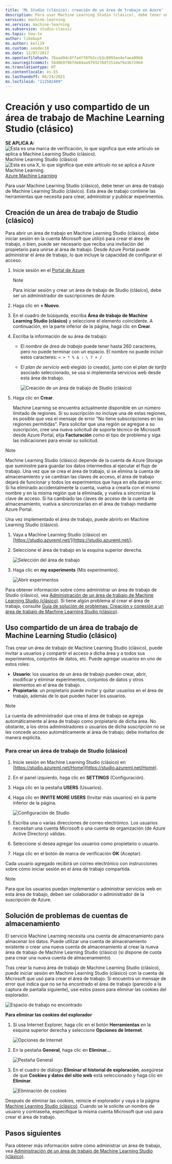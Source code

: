 ```yaml
---
title: 'ML Studio (clásico): creación de un área de trabajo en Azure'
description: Para usar Machine Learning Studio (clásico), debe tener un área de trabajo de Machine Learning Studio (clásico). Esta área de trabajo contiene las herramientas que necesita para crear, administrar y publicar experimentos.
services: machine-learning
ms.service: machine-learning
ms.subservice: studio-classic
ms.topic: how-to
author: likebupt
ms.author: keli19
ms.custom: seodec18
ms.date: 12/07/2017
ms.openlocfilehash: 76aad9dc8ffa4ff0fb3ccb3c8093ee4efaea09b6
ms.sourcegitcommit: 54d8b979b7de84aa979327bdf251daf9a3b72964
ms.translationtype: HT
ms.contentlocale: es-ES
ms.lasthandoff: 06/24/2021
ms.locfileid: "112582409"
---
```

# <a name="create-and-share-an-machine-learning-studio-classic-workspace"></a>Creación y uso compartido de un área de trabajo de Machine Learning Studio (clásico)

**SE APLICA A:** ![Esta es una marca de verificación, lo que significa que este artículo se aplica a Machine Learning Studio (clásico).](../../../includes/media/aml-applies-to-skus/yes.png)Machine Learning Studio (clásico) ![Esta es una X, lo que significa que este artículo no se aplica a Azure Machine Learning.](../../../includes/media/aml-applies-to-skus/no.png)[Azure Machine Learning](../overview-what-is-machine-learning-studio.md#ml-studio-classic-vs-azure-machine-learning-studio)

Para usar Machine Learning Studio (clásico), debe tener un área de trabajo de Machine Learning Studio (clásico). Esta área de trabajo contiene las herramientas que necesita para crear, administrar y publicar experimentos.

## <a name="create-a-studio-classic-workspace"></a>Creación de un área de trabajo de Studio (clásico)

Para abrir un área de trabajo en Machine Learning Studio (clásico), debe iniciar sesión en la cuenta Microsoft que utilizó para crear el área de trabajo, o bien, puede ser necesario que reciba una invitación del propietario para unirse al área de trabajo. Desde Azure Portal puede administrar el área de trabajo, lo que incluye la capacidad de configurar el acceso.

1. Inicie sesión en el [Portal de Azure](https://portal.azure.com/)

    > [!NOTE]
    > Para iniciar sesión y crear un área de trabajo de Studio (clásico), debe ser un administrador de suscripciones de Azure. 
    >
    > 

2. Haga clic en **+ Nuevo**.

3. En el cuadro de búsqueda, escriba **Área de trabajo de Machine Learning Studio (clásico)** y seleccione el elemento coincidente. A continuación, en la parte inferior de la página, haga clic en **Crear**.

4. Escriba la información de su área de trabajo:

   - El *nombre de área de trabajo* puede tener hasta 260 caracteres, pero no puede terminar con un espacio. El nombre no puede incluir estos caracteres: `< > * % & : \ ? + /`
   - El *plan de servicio web* elegido (o creado), junto con el *plan de tarifa* asociado seleccionado, se usa si implementa servicios web desde esta área de trabajo.

     ![Creación de un área de trabajo de Studio (clásico)](./media/create-workspace/create-new-workspace.png)

5. Haga clic en **Crear**.

   Machine Learning se encuentra actualmente disponible en un número limitado de regiones. Si su suscripción no incluye una de estas regiones, es posible que vea el mensaje de error "No tiene subscripciones en las regiones permitidas".  Para solicitar que una región se agregue a su suscripción, cree una nueva solicitud de soporte técnico de Microsoft desde Azure Portal, elija **Facturación** como el tipo de problema y siga las indicaciones para enviar su solicitud.


> [!NOTE]
> Machine Learning Studio (clásico) depende de la cuenta de Azure Storage que suministre para guardar los datos intermedios al ejecutar el flujo de trabajo. Una vez que se crea el área de trabajo, si se elimina la cuenta de almacenamiento y se cambian las claves de acceso, el área de trabajo dejará de funcionar y todos los experimentos que haya en ella darán error.
Si ha eliminado accidentalmente la cuenta, vuelva a crearla con el mismo nombre y en la misma región que la eliminada, y vuelva a sincronizar la clave de acceso. Si ha cambiado las claves de acceso de la cuenta de almacenamiento, vuelva a sincronizarlas en el área de trabajo mediante Azure Portal.

Una vez implementado el área de trabajo, puede abrirlo en Machine Learning Studio (clásico).

1. Vaya a Machine Learning Studio (clásico) en [https://studio.azureml.net/](https://studio.azureml.net/).

2. Seleccione el área de trabajo en la esquina superior derecha.

    ![Selección del área de trabajo](./media/create-workspace/open-workspace.png)

3. Haga clic en **my experiments** (Mis experimentos).

    ![Abrir experimentos](./media/create-workspace/my-experiments.png)

Para obtener información sobre cómo administrar un área de trabajo de Studio (clásico), vea [Administración de un área de trabajo de Machine Learning Studio (clásico)](manage-workspace.md).
Si tiene algún problema al crear el área de trabajo, consulte [Guía de solución de problemas: Creación y conexión a un área de trabajo de Machine Learning Studio (clásico)](index.yml).


## <a name="share-a-machine-learning-studio-classic-workspace"></a>Uso compartido de un área de trabajo de Machine Learning Studio (clásico)
Tras crear un área de trabajo de Machine Learning Studio (clásico), puede invitar a usuarios y compartir el acceso a dicha área y a todos sus experimentos, conjuntos de datos, etc. Puede agregar usuarios en uno de estos roles:

* **Usuario**: los usuarios de un área de trabajo pueden crear, abrir, modificar y eliminar experimentos, conjuntos de datos y otros elementos en el área de trabajo.
* **Propietario**: un propietario puede invitar y quitar usuarios en el área de trabajo, además de lo que pueden hacer los usuarios.

> [!NOTE]
> La cuenta de administrador que crea el área de trabajo se agrega automáticamente al área de trabajo como propietario de dicha área. No obstante, a los otros administradores o usuarios de dicha suscripción no se les concede acceso automáticamente al área de trabajo; debe invitarlos de manera explícita.
> 
> 

### <a name="to-share-a-studio-classic-workspace"></a>Para crear un área de trabajo de Studio (clásico)

1. Inicie sesión en Machine Learning Studio (clásico) en [https://studio.azureml.net/Home](https://studio.azureml.net/Home).

2. En el panel izquierdo, haga clic en **SETTINGS** (Configuración).

3. Haga clic en la pestaña **USERS** (Usuarios).

4. Haga clic en **INVITE MORE USERS** (Invitar más usuarios) en la parte inferior de la página.

    ![Configuración de Studio](./media/create-workspace/settings.png)

5. Escriba una o varias direcciones de correo electrónico. Los usuarios necesitan una cuenta Microsoft o una cuenta de organización (de Azure Active Directory) válidas.

6. Seleccione si desea agregar los usuarios como propietario o usuario.

7. Haga clic en el botón de marca de verificación **OK** (Aceptar).

Cada usuario agregado recibirá un correo electrónico con instrucciones sobre cómo iniciar sesión en el área de trabajo compartida.

> [!NOTE]
> Para que los usuarios puedan implementar o administrar servicios web en esta área de trabajo, deben ser colaborador o administrador de la suscripción de Azure. 

## <a name="troubleshoot-storage-accounts"></a>Solución de problemas de cuentas de almacenamiento


El servicio Machine Learning necesita una cuenta de almacenamiento para almacenar los datos. Puede utilizar una cuenta de almacenamiento existente o crear una nueva cuenta de almacenamiento al crear la nueva área de trabajo de Machine Learning Studio (clásico) (si dispone de cuota para crear una nueva cuenta de almacenamiento).

Tras crear la nueva área de trabajo de Machine Learning Studio (clásico), puede iniciar sesión en Machine Learning Studio (clásico) con la cuenta de Microsoft que usó para crear el área de trabajo. Si encuentra un mensaje de error que indica que no se ha encontrado el área de trabajo (parecido a la captura de pantalla siguiente), use estos pasos para eliminar las cookies del explorador.

![Espacio de trabajo no encontrado](media/troubleshooting-creating-ml-workspace/screen3.png)

**Para eliminar las cookies del explorador**

1. Si usa Internet Explorer, haga clic en el botón **Herramientas** en la esquina superior derecha y seleccione **Opciones de Internet**.  

   ![Opciones de Internet](media/troubleshooting-creating-ml-workspace/screen4.png)

2. En la pestaña **General**, haga clic en **Eliminar…**

   ![Pestaña General](media/troubleshooting-creating-ml-workspace/screen5.png)

3. En el cuadro de diálogo **Eliminar el historial de exploración**, asegúrese de que **Cookies y datos del sitio web** está seleccionado y haga clic en **Eliminar**.

   ![Eliminación de cookies](media/troubleshooting-creating-ml-workspace/screen6.png)

Después de eliminar las cookies, reinicie el explorador y vaya a la página [Machine Learning Studio (clásico)](https://studio.azureml.net). Cuando se le solicite un nombre de usuario y contraseña, especifique la misma cuenta Microsoft que usó para crear el área de trabajo.


## <a name="next-steps"></a>Pasos siguientes

Para obtener más información sobre cómo administrar un área de trabajo, vea [Administración de un área de trabajo de Machine Learning Studio (clásico)](manage-workspace.md).